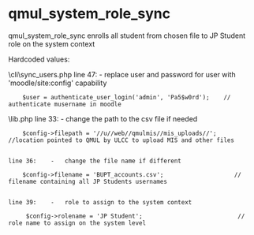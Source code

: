 qmul_system_role_sync
=====================

qmul_system_role_sync enrolls all student from chosen file to JP Student role on the system context


Hardcoded values:


\cli\sync_users.php
    line 47:    -   replace user and password for user with 'moodle/site:config' capability

        $user = authenticate_user_login('admin', 'Pa5$w0rd');    // authenticate musername in moodle




\lib.php
    line 33:    -   change the path to the csv file if needed

        $config->filepath = '//u//web//qmulmis//mis_uploads//';      //location pointed to QMUL by ULCC to upload MIS and other files


    line 36:    -   change the file name if different

        $config->filename = 'BUPT_accounts.csv';                    // filename containing all JP Students usernames


    line 39:    -   role to assign to the system context

         $config->rolename = 'JP Student';                           // role name to assign on the system level